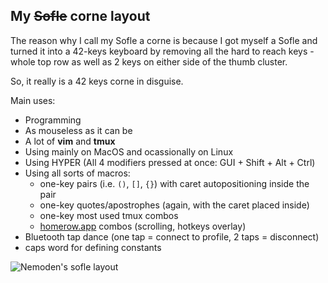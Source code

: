 ## My ~~Sofle~~ corne layout

The reason why I call my Sofle a corne is because I got myself a Sofle and turned it into a 42-keys keyboard by removing all the hard to reach keys - whole top row as well as 2 keys on either side of the thumb cluster.

So, it really is a 42 keys corne in disguise.

Main uses:
- Programming
- As mouseless as it can be
- A lot of **vim** and **tmux**
- Using mainly on MacOS and ocassionally on Linux
- Using HYPER (All 4 modifiers pressed at once: GUI + Shift + Alt + Ctrl)
- Using all sorts of macros:
    - one-key pairs (i.e. `()`, `[]`, `{}`) with caret autopositioning inside the pair
    - one-key quotes/apostrophes (again, with the caret placed inside)
    - one-key most used tmux combos
    - [homerow.app](https://www.homerow.app/) combos (scrolling, hotkeys overlay)
- Bluetooth tap dance (one tap = connect to profile, 2 taps = disconnect)
- caps word for defining constants

![Nemoden's sofle layout](keymap-drawer/eyelash_sofle.svg "Corne-like sofle")
